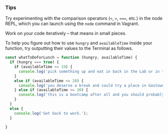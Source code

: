 ### Tips

Try experimenting with the comparison operators (`<`, `>`, `===`, etc.) in the node REPL, which you can launch using the `node` command in Vagrant.

Work on your code iteratively – that means in small pieces. 

To help you figure out how to use `hungry` and `availableTime` inside your function, try outputting their values to the Terminal as follows.

```javascript
const whatToDoForLunch = function (hungry, availableTime) {
  if (hungry === true) {
    if (availableTime <= 19) {
      console.log('pick something up and eat in back in the Lab or in the kitchen, where you can get to know your fellow classmates');
    }
    else if (availableTime <= 20) {
      console.log('you deserve a break and could try a place in Gastown.');
    } else if (availableTime >= 30) {
      console.log('this is a bootcamp after all and you should probably reconsider.');
    }
  }
  else {
    console.log('Get back to work.');
  }

}
```